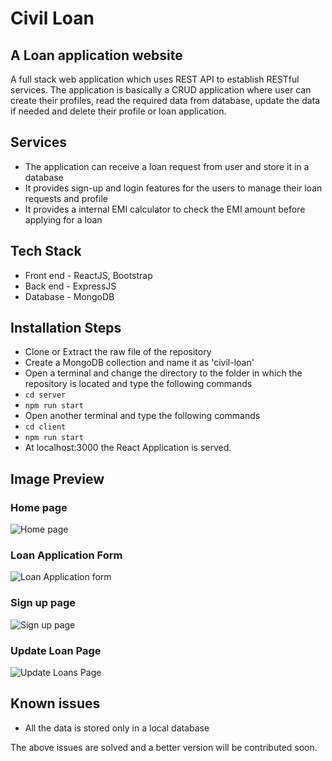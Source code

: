 # Civil Loan
## A Loan application website

A full stack web application which uses REST API to establish RESTful services. The application is basically a CRUD application where 
user can create their profiles, read the required data from database, update the data if needed and delete their profile or loan application.

## Services
* The application can receive a loan request from user and store it in a database
* It provides sign-up and login features for the users to manage their loan requests and profile
* It provides a internal EMI calculator to check the EMI amount before applying for a loan

## Tech Stack
* Front end - ReactJS, Bootstrap
* Back end - ExpressJS
* Database - MongoDB

## Installation Steps
* Clone or Extract the raw file of the repository
* Create a MongoDB collection and name it as 'civil-loan'
* Open a terminal and change the directory to the folder in which the repository is located and type the following commands
* `cd server`
* `npm run start`
* Open another terminal and type the following commands
* `cd client`
* `npm run start`
* At localhost:3000 the React Application is served.

## Image Preview
### Home page


![Home page](/client/public/screenshots/home.png?raw=true "Home")

### Loan Application Form

![Loan Application form](/client/public/screenshots/loan_application_form.png?raw=true "application")

### Sign up page

![Sign up page](/client/public/screenshots/sign_up_form.png?raw=true "Sign_up")


### Update Loan Page

![Update Loans Page](/client/public/screenshots/update_loan.png?raw=true "Home")


## Known issues
* All the data is stored only in a local database

The above issues are solved and a better version will be contributed soon.
